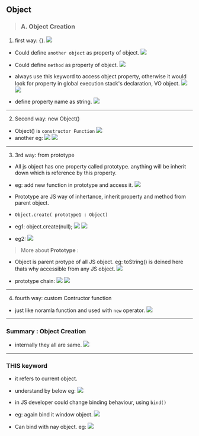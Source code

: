 ## Object

> ### A. Object Creation

1. first way: {}.
![](https://github.com/lekhrajdinkar/javaScript/blob/master/NOTES_JS/asset/object/01.jpg)

- Could define `another object` as property of object.
![](https://github.com/lekhrajdinkar/javaScript/blob/master/NOTES_JS/asset/object/02.jpg)

- Could define `method` as property of object.
![](https://github.com/lekhrajdinkar/javaScript/blob/master/NOTES_JS/asset/object/02_1.jpg)

- always use this keyword to access object property, otherwise it would look for property in global execution stack's declaration, VO object.
![](https://github.com/lekhrajdinkar/javaScript/blob/master/NOTES_JS/asset/object/03_1.jpg)
![](https://github.com/lekhrajdinkar/javaScript/blob/master/NOTES_JS/asset/object/03.jpg)
- define property name as string.
![](https://github.com/lekhrajdinkar/javaScript/blob/master/NOTES_JS/asset/object/04.jpg)

***

2. Second way: new Object()
- Object() is `constructor Function`
![](https://github.com/lekhrajdinkar/javaScript/blob/master/NOTES_JS/asset/object/05.jpg)
- another eg:
![](https://github.com/lekhrajdinkar/javaScript/blob/master/NOTES_JS/asset/object/17.jpg)
![](https://github.com/lekhrajdinkar/javaScript/blob/master/NOTES_JS/asset/object/18.jpg)
***

3. 3rd way: from prototype 
- All js object has one property called prototype. anything will be inherit down which is reference by this property.
- eg: add new function in prototype and access it.
![](https://github.com/lekhrajdinkar/javaScript/blob/master/NOTES_JS/asset/object/09.jpg)

- Prototype are JS way of inhertance, inherit property and method from parent object.
- `Object.create( prototype1 : Object)`
- eg1: object.create(null);
![](https://github.com/lekhrajdinkar/javaScript/blob/master/NOTES_JS/asset/object/06.jpg)
![](https://github.com/lekhrajdinkar/javaScript/blob/master/NOTES_JS/asset/object/13.jpg)

- eg2:
![](https://github.com/lekhrajdinkar/javaScript/blob/master/NOTES_JS/asset/object/11.jpg)

> More about **Prototype** :

- Object is parent protype of all JS object. eg: toString() is deined here thats why accessible from any JS object.
![](https://github.com/lekhrajdinkar/javaScript/blob/master/NOTES_JS/asset/object/07.jpg)

- prototype chain:
![](https://github.com/lekhrajdinkar/javaScript/blob/master/NOTES_JS/asset/object/08.jpg)
![](https://github.com/lekhrajdinkar/javaScript/blob/master/NOTES_JS/asset/object/08_1.jpg)

***

4. fourth way: custom Contructor function

- just like noramla function and used with `new` operator.
![](https://github.com/lekhrajdinkar/javaScript/blob/master/NOTES_JS/asset/object/08.jpg)

***

### Summary : Object Creation
- internally they all are same.
![](https://github.com/lekhrajdinkar/javaScript/blob/master/NOTES_JS/asset/object/12.jpg)

***

### THIS keyword

- it refers to current object.
- understand by below eg:
![](https://github.com/lekhrajdinkar/javaScript/blob/master/NOTES_JS/asset/object/14.jpg)

- in JS developer could change binding behaviour, using `bind()`
- eg: again bind it window object.
![](https://github.com/lekhrajdinkar/javaScript/blob/master/NOTES_JS/asset/object/15.jpg)

- Can bind with nay object. eg:
![](https://github.com/lekhrajdinkar/javaScript/blob/master/NOTES_JS/asset/object/16.jpg)